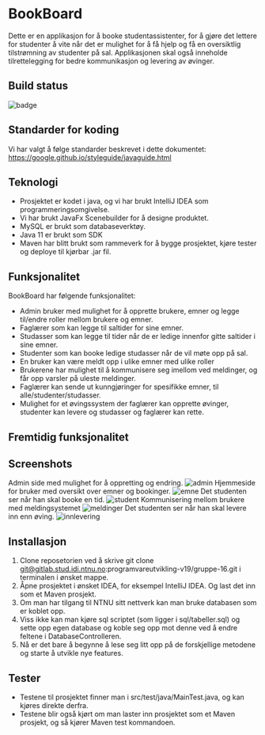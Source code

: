 # BookBoard

Dette er en applikasjon for å booke studentassistenter, for å gjøre det lettere for studenter å vite når det er mulighet for å få hjelp og få en oversiktlig tilstrømning av studenter på sal.
Applikasjonen skal også inneholde tilrettelegging for bedre kommunikasjon og levering av øvinger.

## Build status

![badge](https://badge.buildkite.com/sample.svg?status=passing)

## Standarder for koding

Vi har valgt å følge standarder beskrevet i dette dokumentet: https://google.github.io/styleguide/javaguide.html

## Teknologi

* Prosjektet er kodet i java, og vi har brukt IntelliJ IDEA som programmeringsomgivelse. 
* Vi har brukt JavaFx Scenebuilder for å designe produktet. 
* MySQL er brukt som databaseverktøy.
* Java 11 er brukt som SDK
* Maven har blitt brukt som rammeverk for å bygge prosjektet, kjøre tester og deploye til kjørbar .jar fil.

## Funksjonalitet

BookBoard har følgende funksjonalitet:
* Admin bruker med mulighet for å opprette brukere, emner og legge til/endre roller mellom brukere og emner.
* Faglærer som kan legge til saltider for sine emner.
* Studasser som kan legge til tider når de er ledige innenfor gitte saltider i sine emner.
* Studenter som kan booke ledige studasser når de vil møte opp på sal.
* En bruker kan være meldt opp i ulike emner med ulike roller
* Brukerene har mulighet til å kommunisere seg imellom ved meldinger, og får opp varsler på uleste meldinger.
* Faglærer kan sende ut kunngjøringer for spesifikke emner, til alle/studenter/studasser.
* Mulighet for et øvingssystem der faglærer kan opprette øvinger, studenter kan levere og studasser og faglærer kan rette.

## Fremtidig funksjonalitet


## Screenshots
Admin side med mulighet for å oppretting og endring.
![admin](https://i.imgur.com/2lfmsDy.png)
Hjemmeside for bruker med oversikt over emner og bookinger.
![emne](https://i.imgur.com/0lCzvde.png)
Det studenten ser når han skal booke en tid.
![student](https://i.imgur.com/anq62YH.png)
Kommunisering mellom brukere med meldingsystemet
![meldinger](https://i.imgur.com/Cnzhno0.png)
Det studenten ser når han skal levere inn enn øving.
![innlevering](https://i.imgur.com/o3BemqG.png)

## Installasjon

1. Clone reposetorien ved å skrive git clone git@gitlab.stud.idi.ntnu.no:programvareutvikling-v19/gruppe-16.git i terminalen i ønsket mappe.
2. Åpne prosjektet i ønsket IDEA, for eksempel IntelliJ IDEA. Og last det inn som et Maven prosjekt.
3. Om man har tilgang til NTNU sitt nettverk kan man bruke databasen som er koblet opp.
4. Viss ikke kan man kjøre sql scriptet (som ligger i sql/tabeller.sql) og sette opp egen database og koble seg opp mot denne ved å endre feltene i DatabaseControlleren.
5. Nå er det bare å begynne å lese seg litt opp på de forskjellige metodene og starte å utvikle nye features.

## Tester

* Testene til prosjektet finner man i src/test/java/MainTest.java, og kan kjøres direkte derfra.
* Testene blir også kjørt om man laster inn prosjektet som et Maven prosjekt, og så kjører Maven test kommandoen.

